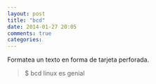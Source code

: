 ```yaml
---
layout: post
title: "bcd"
date: 2014-01-27 20:05
comments: true
categories: 
---
```

Formatea un texto en forma de tarjeta perforada.

>$ bcd linux es genial

